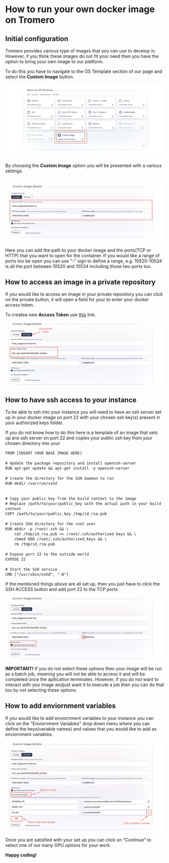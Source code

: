 # How to run your own docker image on Tromero

## Initial configuration

Tromero provides various type of images that you can use to develop in. However, if you think these images do not fit your need then you have the option to bring your own image to our platform. 

To do this you have to navigate to the OS Template section of our page and select the __Custom Image__ button.

![image_button](./pictures/custom_image_button.png)

By choosing the __Custom Image__ option you will be presented with a various settings.

![settings_section](./pictures/settings_section.png)

Here you can add the path to your docker image and the ports(TCP or HTTP) that you want to open for the container. If you would like a range of ports too be open you can use "-" sign to define a range, e.g. 10520-10534 is all the port between 10520 and 10534 including those two ports too.



## How to access an image in a private repository

If you would like to access an image in your private repository you can click on the private button, it will open a field for your to enter your docker access token. 

To createa new __Access Token__ use [this](https://docs.docker.com/security/for-developers/access-tokens/) link.

![private_option](./pictures/private_option.png)


## How to have ssh access to your instance

To be able to ssh into your instance you will need to have an ssh server set up in your docker image on port 22 with your chosen ssh key(s) present in your authorized keys folder.

If you do not know how to do this here is a template of an image that sets up ans ssh server on port 22 and copies your public ssh key from your chosen directory into your 

```docker
FROM [INSERT YOUR BASE IMAGE HERE]

# Update the package repository and install openssh-server
RUN apt-get update && apt-get install -y openssh-server

# Create the directory for the SSH daemon to run
RUN mkdir /var/run/sshd


# Copy your public key from the build context to the image
# Replace /path/to/your/public_key with the actual path in your build context
COPY /path/to/your/public_key /tmp/id_rsa.pub

# Create SSH directory for the root user
RUN mkdir -p /root/.ssh && \
    cat /tmp/id_rsa.pub >> /root/.ssh/authorized_keys && \
    chmod 600 /root/.ssh/authorized_keys && \
    rm /tmp/id_rsa.pub

# Expose port 22 to the outside world
EXPOSE 22

# Start the SSH service
CMD ["/usr/sbin/sshd", "-D"]

```



If the mentioned things above are all set up, then you just have to click the SSH ACCESS button and add port 22 to the TCP ports.

![ssh_access](./pictures/ssh_access.png)



__IMPORTANT!__ If you do not select these options then your image will be run as a batch job, meaning you will not be able to access it and will be completed once the apllication terminates. However, if you do not want to interact with you image andjust want it to execute a job then you can do that too by not selecting these options.

## How to add enviornment variables

If you would like to add enviornment variables to your instance you can click on the "Enviornment Variables" drop down menu where you can define the keys(variable names) and values that you would like to add as enviornment variables.

![env_variables](./pictures/env_varibles.png)



Once you are satisfied with your set up you can click on "Continue" to select one of our many GPU options for your work. 

__Happy coding!__